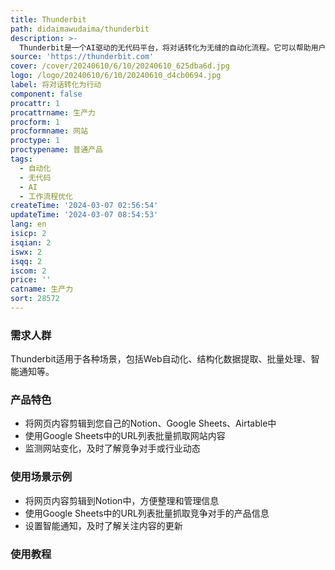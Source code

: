 ```yaml
---
title: Thunderbit
path: didaimawudaima/thunderbit
description: >-
  Thunderbit是一个AI驱动的无代码平台，将对话转化为无缝的自动化流程。它可以帮助用户轻松地优化工作流程，提高效率，并专注于重要的事务。Thunderbit提供创新的解决方案，让您的工作变得更简单、更高效。
source: 'https://thunderbit.com'
cover: /cover/20240610/6/10/20240610_625dba6d.jpg
logo: /logo/20240610/6/10/20240610_d4cb0694.jpg
label: 将对话转化为行动
component: false
procattr: 1
procattrname: 生产力
procform: 1
procformname: 网站
proctype: 1
proctypename: 普通产品
tags:
  - 自动化
  - 无代码
  - AI
  - 工作流程优化
createTime: '2024-03-07 02:56:54'
updateTime: '2024-03-07 08:54:53'
lang: en
isicp: 2
isqian: 2
iswx: 2
isqq: 2
iscom: 2
price: ''
catname: 生产力
sort: 28572
---
```




### 需求人群
Thunderbit适用于各种场景，包括Web自动化、结构化数据提取、批量处理、智能通知等。

### 产品特色
* 将网页内容剪辑到您自己的Notion、Google Sheets、Airtable中
* 使用Google Sheets中的URL列表批量抓取网站内容
* 监测网站变化，及时了解竞争对手或行业动态

### 使用场景示例
* 将网页内容剪辑到Notion中，方便整理和管理信息
* 使用Google Sheets中的URL列表批量抓取竞争对手的产品信息
* 设置智能通知，及时了解关注内容的更新

### 使用教程


  
